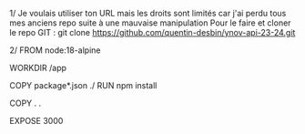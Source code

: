 1/ Je voulais utiliser ton URL mais les droits sont limités car j'ai perdu tous mes anciens repo suite à une mauvaise manipulation 
Pour le faire et cloner le repo GIT :
git clone https://github.com/quentin-desbin/ynov-api-23-24.git
 

2/ FROM node:18-alpine

WORKDIR /app

COPY package*.json ./
RUN npm install

COPY . .

EXPOSE 3000




